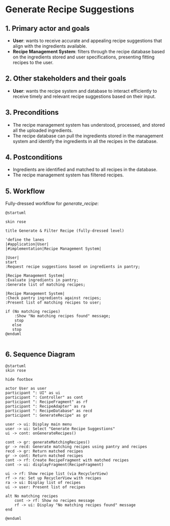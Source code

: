 # Generate Recipe Suggestions

## 1. Primary actor and goals
* __User__: wants to receive accurate and appealing recipe suggestions that align with the ingredients available.
* __Recipe Management System__:  filters through the recipe database based on the ingredients stored and user specifications, presenting fitting recipes to the user.


## 2. Other stakeholders and their goals

* __User__: wants the recipe system and database to interact efficiently to receive timely and relevant recipe suggestions based on their input.



## 3. Preconditions

* The recipe management system has understood, processed, and stored all the uploaded ingredients.
* The recipe database can pull the ingredients stored in the management system and identify the ingredients in all the recipes in the database.

## 4. Postconditions

* Ingredients are identified and matched to all recipes in the database.
* The recipe management system has filtered recipes.



## 5. Workflow

Fully-dressed workflow for _generate_recipe_:

```plantuml
@startuml

skin rose

title Generate & Filter Recipe (fully-dressed level)

'define the lanes
|#application|User|
|#implementation|Recipe Management System|

|User|
start
:Request recipe suggestions based on ingredients in pantry;

|Recipe Management System|
:Evaluate ingredients in pantry;
:Generate list of matching recipes;

|Recipe Management System|
:Check pantry ingredients against recipes;
:Present list of matching recipes to user;

if (No matching recipes)
    :Show "No matching recipes found" message;
    stop
   else
   stop
@enduml


```
## 6. Sequence Diagram

```plantuml
@startuml
skin rose

hide footbox

actor User as user
participant ": UI" as ui
participant ": Controller" as cont
participant ": RecipeFragment" as rf
participant ": RecipeAdapter" as ra
participant ": RecipeDatabase" as recd
participant ": GenerateRecipe" as gr

user -> ui: Display main menu
user -> ui: Select "Generate Recipe Suggestions"
ui -> cont: onGenerateRecipes()

cont -> gr: generateMatchingRecipes()
gr -> recd: Generate matching recipes using pantry and recipes
recd -> gr: Return matched recipes
gr -> cont: Return matched recipes
cont -> rf: Create RecipeFragment with matched recipes
cont -> ui: displayFragment(RecipeFragment)

ui -> rf: Show recipe list (via RecyclerView)
rf -> ra: Set up RecyclerView with recipes
ra -> ui: Display list of recipes
ui -> user: Present list of recipes

alt No matching recipes
    cont -> rf: Show no recipes message
    rf -> ui: Display "No matching recipes found" message
end

@enduml


```

